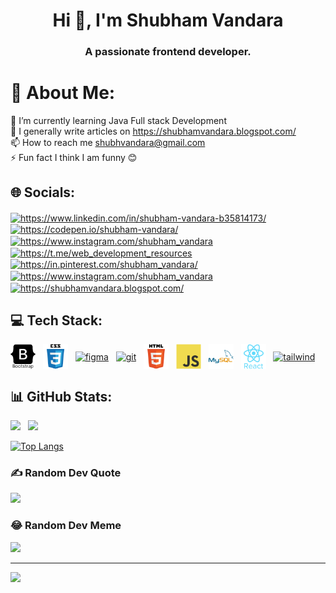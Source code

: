 <!---
Shubham-Vandara/Shubham-Vandara is a ✨ special ✨ repository because its `README.md` (this file) appears on your GitHub profile.
You can click the Preview link to take a look at your changes.
--->

<h1 align="center">Hi 👋, I'm Shubham Vandara</h1>
<h3 align="center">A passionate frontend developer.</h3>

# 💫 About Me:
🌱 I’m currently learning Java Full stack Development<br>
📝 I generally write articles on https://shubhamvandara.blogspot.com/<br>
📫 How to reach me shubhvandara@gmail.com<br>
⚡ Fun fact I think I am funny 😊

## 🌐 Socials:
<p align="left">
<a href="https://linkedin.com/in/https://www.linkedin.com/in/shubham-vandara-b35814173/" target="blank"><img align="center" src="https://cdn-icons-png.flaticon.com/512/3536/3536505.png?ga=GA1.1.79840314.1703866704&" alt="https://www.linkedin.com/in/shubham-vandara-b35814173/" height="40" width="40" /></a> &nbsp;
<a href="https://codepen.io/https://codepen.io/shubham-vandara/" target="blank"><img align="center" src="https://cdn-icons-png.flaticon.com/512/51/51767.png?ga=GA1.1.79840314.1703866704&" alt="https://codepen.io/shubham-vandara/" height="40" width="40" /></a> &nbsp;
<a href="https://instagram.com/https://www.instagram.com/shubham_vandara" target="blank"><img align="center" src="https://cdn-icons-png.flaticon.com/512/2111/2111463.png?ga=GA1.1.79840314.170386670" alt="https://www.instagram.com/shubham_vandara" height="40" width="40" /></a> &nbsp;
<a href="https://t.me/web_development_resources" target="blank"><img align="center" src="https://cdn-icons-png.flaticon.com/512/2111/2111646.png?ga=GA1.1.79840314.1703866704&" alt="https://t.me/web_development_resources" height="40" width="40" /></a> &nbsp;
<a href="https://in.pinterest.com/shubham_vandara/" target="blank"><img align="center" src="https://cdn-icons-png.flaticon.com/512/220/220214.png?ga=GA1.1.79840314.1703866704&" alt="https://in.pinterest.com/shubham_vandara/" height="40" width="40" /></a> &nbsp;
<a href="https://www.quora.com/profile/Shubham-Vandara-2" target="blank"><img align="center" src="https://cdn-icons-png.flaticon.com/512/3670/3670086.png?ga=GA1.1.79840314.1703866704&" alt="https://www.instagram.com/shubham_vandara" height="40" width="40" /></a> &nbsp;
<a href="https://shubhamvandara.blogspot.com/" target="blank"><img align="center" src="https://cdn-icons-png.flaticon.com/512/3670/3670273.png?ga=GA1.1.79840314.1703866704&" alt="https://shubhamvandara.blogspot.com/" height="40" width="40" /></a> &nbsp;
</p>


## 💻 Tech Stack:
<p align="left">
<a href=https://getbootstrap.com" target="blank"><img align="center" src="https://raw.githubusercontent.com/devicons/devicon/master/icons/bootstrap/bootstrap-plain-wordmark.svg" alt="bootstrap" height="40" width="40" /></a> &nbsp;
<a href="https://www.w3schools.com/css/" target="blank"><img align="center" src="https://raw.githubusercontent.com/devicons/devicon/master/icons/css3/css3-original-wordmark.svg" alt="css3" height="40" width="40" /></a> &nbsp;
<a href="https://www.w3schools.com/css/" target="blank"><img align="center" src="https://www.vectorlogo.zone/logos/figma/figma-icon.svg" alt="figma" width="40" height="40"/></a> &nbsp;
<a href="https://git-scm.com/" target="blank" > <img align="center" src="https://www.vectorlogo.zone/logos/git-scm/git-scm-icon.svg" alt="git" width="40" height="40"/></a> &nbsp;
<a href="https://www.w3.org/html/" target="blank"> <img align="center" src="https://raw.githubusercontent.com/devicons/devicon/master/icons/html5/html5-original-wordmark.svg" alt="html5" width="40" height="40"/></a> &nbsp;
<a href="https://developer.mozilla.org/en-US/docs/Web/JavaScript" target="blank"> <img align="center" src="https://raw.githubusercontent.com/devicons/devicon/master/icons/javascript/javascript-original.svg" alt="javascript" width="40" height="40"/></a> &nbsp;
<a href="https://www.mysql.com/" target="blank" > <img align="center" src="https://raw.githubusercontent.com/devicons/devicon/master/icons/mysql/mysql-original-wordmark.svg" alt="mysql" width="40" height="40"/></a> &nbsp;
<a href="https://reactjs.org/" target="blank" ><img align="center" src="https://raw.githubusercontent.com/devicons/devicon/master/icons/react/react-original-wordmark.svg" alt="react" width="40" height="40"/></a> &nbsp;
<a href="https://tailwindcss.com/" target="blank" > <img align="center" src="https://www.vectorlogo.zone/logos/tailwindcss/tailwindcss-icon.svg" alt="tailwind" width="40" height="40"/></a> &nbsp;
</p>

## 📊 GitHub Stats:
![](https://github-readme-stats.vercel.app/api?username=shubham-vandara&theme=default&hide_border=false&include_all_commits=false&count_private=false) &nbsp;
![](https://github-readme-streak-stats.herokuapp.com/?user=shubham-vandara&theme=default&hide_border=false)<br/>

<!-- ![](https://github-readme-stats.vercel.app/api/top-langs/?username=shubham-vandara&theme=default&hide_border=false&include_all_commits=false&count_private=false&layout=compact)  -->

[![Top Langs](https://github-readme-stats.vercel.app/api/top-langs/?username=shubham-vandara)](https://github.com/anuraghazra/github-readme-stats)

### ✍️ Random Dev Quote
![](https://quotes-github-readme.vercel.app/api?type=horizontal&theme=light&hide_border=false)
### 😂 Random Dev Meme
<img src='https://randommeme-five.vercel.app/' style="height: 400px;"/>

---
[![](https://visitcount.itsvg.in/api?id=shubham-vandara&icon=5&color=1)](https://visitcount.itsvg.in)

<!-- Proudly created with GPRM ( https://gprm.itsvg.in ) -->



